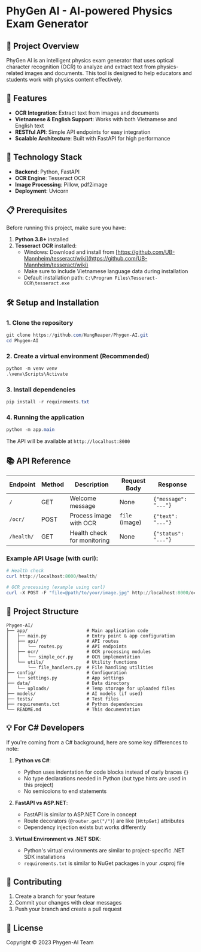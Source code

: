# PhyGen AI - AI-powered Physics Exam Generator

## 📝 Project Overview

PhyGen AI is an intelligent physics exam generator that uses optical character recognition (OCR) to analyze and extract text from physics-related images and documents. This tool is designed to help educators and students work with physics content effectively.

## 🚀 Features

- **OCR Integration**: Extract text from images and documents
- **Vietnamese & English Support**: Works with both Vietnamese and English text
- **RESTful API**: Simple API endpoints for easy integration
- **Scalable Architecture**: Built with FastAPI for high performance

## 🔧 Technology Stack

- **Backend**: Python, FastAPI
- **OCR Engine**: Tesseract OCR
- **Image Processing**: Pillow, pdf2image
- **Deployment**: Uvicorn

## 📋 Prerequisites

Before running this project, make sure you have:

1. **Python 3.8+** installed
2. **Tesseract OCR** installed:
   - Windows: Download and install from [https://github.com/UB-Mannheim/tesseract/wiki](https://github.com/UB-Mannheim/tesseract/wiki)
   - Make sure to include Vietnamese language data during installation
   - Default installation path: `C:\Program Files\Tesseract-OCR\tesseract.exe`

## 🛠️ Setup and Installation

### 1. Clone the repository

```powershell
git clone https://github.com/HungReaper/Phygen-AI.git
cd Phygen-AI
```

### 2. Create a virtual environment (Recommended)

```powershell
python -m venv venv
.\venv\Scripts\Activate
```

### 3. Install dependencies

```powershell
pip install -r requirements.txt
```

### 4. Running the application

```powershell
python -m app.main
```

The API will be available at `http://localhost:8000`

## 📚 API Reference

| Endpoint   | Method | Description                   | Request Body        | Response              |
|------------|--------|-------------------------------|--------------------|----------------------|
| `/`        | GET    | Welcome message               | None               | `{"message": "..."}`  |
| `/ocr/`    | POST   | Process image with OCR        | `file` (image)     | `{"text": "..."}`     |
| `/health/` | GET    | Health check for monitoring   | None               | `{"status": "..."}`   |

### Example API Usage (with curl):

```powershell
# Health check
curl http://localhost:8000/health/

# OCR processing (example using curl)
curl -X POST -F "file=@path/to/your/image.jpg" http://localhost:8000/ocr/
```

## 📁 Project Structure

```
Phygen-AI/
├── app/                      # Main application code
│   ├── main.py               # Entry point & app configuration
│   ├── api/                  # API routes
│   │   └── routes.py         # API endpoints
│   ├── ocr/                  # OCR processing modules
│   │   └── simple_ocr.py     # OCR implementation
│   └── utils/                # Utility functions
│       └── file_handlers.py  # File handling utilities
├── config/                   # Configuration
│   └── settings.py           # App settings
├── data/                     # Data directory
│   └── uploads/              # Temp storage for uploaded files
├── models/                   # AI models (if used)
├── tests/                    # Test files
├── requirements.txt          # Python dependencies
└── README.md                 # This documentation
```

## 💡 For C# Developers

If you're coming from a C# background, here are some key differences to note:

1. **Python vs C#**:
   - Python uses indentation for code blocks instead of curly braces `{}`
   - No type declarations needed in Python (but type hints are used in this project)
   - No semicolons to end statements

2. **FastAPI vs ASP.NET**:
   - FastAPI is similar to ASP.NET Core in concept
   - Route decorators (`@router.get("/")`) are like `[HttpGet]` attributes
   - Dependency injection exists but works differently

3. **Virtual Environment vs .NET SDK**:
   - Python's virtual environments are similar to project-specific .NET SDK installations
   - `requirements.txt` is similar to NuGet packages in your .csproj file

## 🤝 Contributing

1. Create a branch for your feature
2. Commit your changes with clear messages
3. Push your branch and create a pull request

## 📝 License

Copyright © 2023 Phygen-AI Team